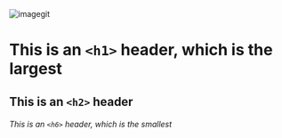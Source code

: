 <img src=https://octodex.github.com/images/yaktocat.png alt="imagegit">

# This is an `<h1>` header, which is the largest

## This is an `<h2>` header

###### This is an `<h6>` header, which is the smallest
